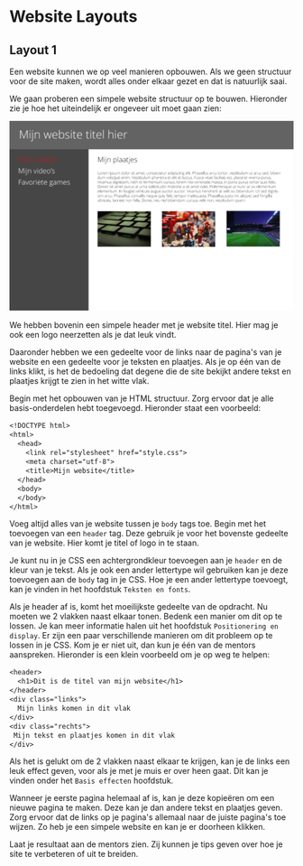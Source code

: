 # Website Layouts

## Layout 1

Een website kunnen we op veel manieren opbouwen. Als we geen structuur voor de site maken, wordt alles onder elkaar gezet en dat is natuurlijk saai.

We gaan proberen een simpele website structuur op te bouwen. Hieronder zie je hoe het uiteindelijk er ongeveer uit moet gaan zien:

!["Simpele website"](images/example-layout1.png)

We hebben bovenin een simpele header met je website titel. Hier mag je ook een logo neerzetten als je dat leuk vindt.

Daaronder hebben we een gedeelte voor de links naar de pagina's van je website en een gedeelte voor je teksten en plaatjes. Als je op één van de links klikt, is het de bedoeling dat degene die de site bekijkt andere tekst en plaatjes krijgt te zien in het witte vlak.

Begin met het opbouwen van je HTML structuur. Zorg ervoor dat je alle basis-onderdelen hebt toegevoegd. Hieronder staat een voorbeeld:

~~~
<!DOCTYPE html>
<html>
  <head>
    <link rel="stylesheet" href="style.css">
    <meta charset="utf-8">
    <title>Mijn website</title>
  </head>
  <body>
  </body>
</html>
~~~

Voeg altijd alles van je website tussen je `body` tags toe. Begin met het toevoegen van een `header` tag. Deze gebruik je voor het bovenste gedeelte van je website. Hier komt je titel of logo in te staan.

Je kunt nu in je CSS een achtergrondkleur toevoegen aan je `header` en de kleur van je tekst. Als je ook een ander lettertype wil gebruiken kan je deze toevoegen aan de `body` tag in je CSS. Hoe je een ander lettertype toevoegt, kan je vinden in het hoofdstuk `Teksten en fonts`.

Als je header af is, komt het moeilijkste gedeelte van de opdracht. Nu moeten we 2 vlakken naast elkaar tonen. Bedenk een manier om dit op te lossen. Je kan meer informatie halen uit het hoofdstuk `Positionering en display`. Er zijn een paar verschillende manieren om dit probleem op te lossen in je CSS. Kom je er niet uit, dan kun je één van de mentors aanspreken. Hieronder is een klein voorbeeld om je op weg te helpen:

~~~
<header>
  <h1>Dit is de titel van mijn website</h1>
</header>
<div class="links">
  Mijn links komen in dit vlak
</div>
<div class="rechts">
 Mijn tekst en plaatjes komen in dit vlak
</div>
~~~

Als het is gelukt om de 2 vlakken naast elkaar te krijgen, kan je de links een leuk effect geven, voor als je met je muis er over heen gaat. Dit kan je vinden onder het `Basis effecten` hoofdstuk.

Wanneer je eerste pagina helemaal af is, kan je deze kopieëren om een nieuwe pagina te maken. Deze kan je dan andere tekst en plaatjes geven. Zorg ervoor dat de links op je pagina's allemaal naar de juiste pagina's toe wijzen. Zo heb je een simpele website en kan je er doorheen klikken.

Laat je resultaat aan de mentors zien. Zij kunnen je tips geven over hoe je site te verbeteren of uit te breiden.
